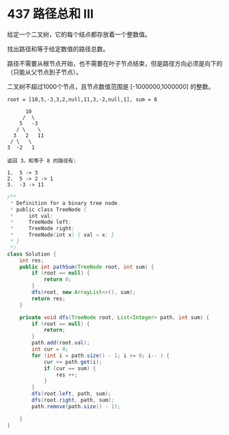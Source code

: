 # 437 路径总和 III

给定一个二叉树，它的每个结点都存放着一个整数值。

找出路径和等于给定数值的路径总数。

路径不需要从根节点开始，也不需要在叶子节点结束，但是路径方向必须是向下的（只能从父节点到子节点）。

二叉树不超过1000个节点，且节点数值范围是 \[-1000000,1000000\] 的整数。

```text
root = [10,5,-3,3,2,null,11,3,-2,null,1], sum = 8

      10
     /  \
    5   -3
   / \    \
  3   2   11
 / \   \
3  -2   1

返回 3。和等于 8 的路径有:

1.  5 -> 3
2.  5 -> 2 -> 1
3.  -3 -> 11
```

```java
/**
 * Definition for a binary tree node.
 * public class TreeNode {
 *     int val;
 *     TreeNode left;
 *     TreeNode right;
 *     TreeNode(int x) { val = x; }
 * }
 */
class Solution {
    int res;
    public int pathSum(TreeNode root, int sum) {
        if (root == null) {
            return 0;
        }
        dfs(root, new ArrayList<>(), sum);
        return res;
    }

    private void dfs(TreeNode root, List<Integer> path, int sum) {
        if (root == null) {
            return;
        }
        path.add(root.val);
        int cur = 0;
        for (int i = path.size() - 1; i >= 0; i-- ) {
            cur += path.get(i);
            if (cur == sum) {
                res ++;
            }
        }
        dfs(root.left, path, sum);
        dfs(root.right, path, sum);
        path.remove(path.size() - 1);

    }
}
```

